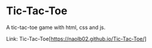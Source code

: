 # Tic-Tac-Toe
A tic-tac-toe game with html, css and js.

Link: Tic-Tac-Toe[https://naolb02.github.io/Tic-Tac-Toe/]
